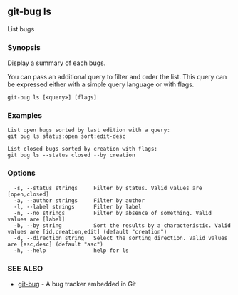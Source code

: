 ## git-bug ls

List bugs

### Synopsis

Display a summary of each bugs.

You can pass an additional query to filter and order the list. This query can be expressed either with a simple query language or with flags.

```
git-bug ls [<query>] [flags]
```

### Examples

```
List open bugs sorted by last edition with a query:
git bug ls status:open sort:edit-desc

List closed bugs sorted by creation with flags:
git bug ls --status closed --by creation

```

### Options

```
  -s, --status strings     Filter by status. Valid values are [open,closed]
  -a, --author strings     Filter by author
  -l, --label strings      Filter by label
  -n, --no strings         Filter by absence of something. Valid values are [label]
  -b, --by string          Sort the results by a characteristic. Valid values are [id,creation,edit] (default "creation")
  -d, --direction string   Select the sorting direction. Valid values are [asc,desc] (default "asc")
  -h, --help               help for ls
```

### SEE ALSO

* [git-bug](git-bug.md)	 - A bug tracker embedded in Git

